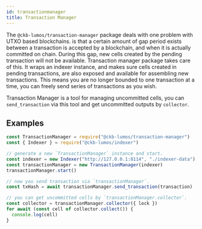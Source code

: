 ```yaml
---
id: transactionmanager
title: Transaction Manager
---
```

The `@ckb-lumos/transaction-manager` package deals with one problem with UTXO based blockchains. is that a certain amount of gap period exists between a transaction is accepted by a blockchain, and when it is actually committed on chain. During this gap, new cells created by the pending transaction will not be available. Transaction manager package takes care of this. It wraps an indexer instance, and makes sure cells created in pending transactions, are also exposed and available for assembling new transactions. This means you are no longer bounded to one transaction at a time, you can freely send series of transactions as you wish.

Transaction Manager is a tool for managing uncommitted cells, you can `send_transaction` via this tool and get uncommitted outputs by `collector`.

## Examples

```javascript
const TransactionManager = require("@ckb-lumos/transaction-manager")
const { Indexer } = require("@ckb-lumos/indexer")

// generate a new `TransactionManager` instance and start.
const indexer = new Indexer("http://127.0.0.1:8114", "./indexer-data");
const transactionManager = new TransactionManager(indexer)
transactionManager.start()

// now you send transaction via `transactionManager`.
const txHash = await transactionManager.send_transaction(transaction)

// you can get uncommitted cells by `transactionManager.collector`.
const collector = transactionManager.collector({ lock })
for await (const cell of collector.collect()) {
  console.log(cell)
}
```
